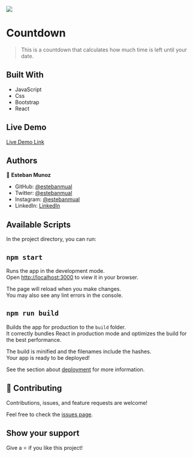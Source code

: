 ![](https://wakatime.com/badge/user/be79098d-c59e-407c-8952-0f274bb9e265/project/5b558a79-fc2b-4b74-a648-f7ff2a9380af.svg)

# Countdown

> This is a countdown that calculates how much time is left until your date.

## Built With

- JavaScript
- Css
- Bootstrap
- React

## Live Demo

[Live Demo Link](https://estebanmual.github.io/countdown/)

## Authors

👤 **Esteban Munoz**

- GitHub: [@estebanmual](https://github.com/estebanmual)
- Twitter: [@estebanmual](https://twitter.com/estebanmual)
- Instagram: [@estebanmual](https://twitter.com/estebanmual)
- LinkedIn: [LinkedIn](https://linkedin.com/in/lestebanmual)

## Available Scripts

In the project directory, you can run:

## `npm start`

Runs the app in the development mode.\
Open [http://localhost:3000](http://localhost:3000) to view it in your browser.

The page will reload when you make changes.\
You may also see any lint errors in the console.

## `npm run build`

Builds the app for production to the `build` folder.\
It correctly bundles React in production mode and optimizes the build for the best performance.

The build is minified and the filenames include the hashes.\
Your app is ready to be deployed!

See the section about [deployment](https://facebook.github.io/create-react-app/docs/deployment) for more information.

## 🤝 Contributing

Contributions, issues, and feature requests are welcome!

Feel free to check the [issues page](../../issues/).

## Show your support

Give a ⭐️ if you like this project!
